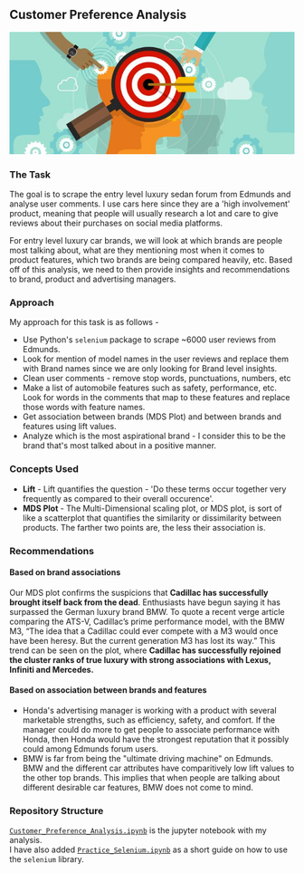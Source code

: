 ## Customer Preference Analysis
![](https://github.com/sagar-chadha/Coursework/blob/master/Repository_files/Text_Analytics/Customer_Preference_Analysis/customer%20preference.jpg)

### The Task
The goal is to scrape the entry level luxury sedan forum from Edmunds and analyse user comments. I use cars here since they are a 'high involvement' product, meaning that people will usually research a lot and care to give reviews about their purchases on social media platforms.

For entry level luxury car brands, we will look at which brands are people most talking about, what are they mentioning most when it comes to product features, which two brands are being compared heavily, etc. Based off of this analysis, we need to then provide insights and recommendations to brand, product and advertising managers.

### Approach
My approach for this task is as follows - 
* Use Python's `selenium` package to scrape ~6000 user reviews from Edmunds.
* Look for mention of model names in the user reviews and replace them with Brand names since we are only looking for Brand level insights.
* Clean user comments - remove stop words, punctuations, numbers, etc
* Make a list of automobile features such as safety, performance, etc. Look for words in the comments that map to these features and replace those words with feature names.
* Get association between brands (MDS Plot) and between brands and features using lift values.
* Analyze which is the most aspirational brand - I consider this to be the brand that's most talked about in a positive manner.

### Concepts Used
* **Lift** - Lift quantifies the question - 'Do these terms occur together very frequently as compared to their overall occurence'.
* **MDS Plot** - The Multi-Dimensional scaling plot, or MDS plot, is sort of like a scatterplot that quantifies the similarity or dissimilarity between products. The farther two points are, the less their association is.

### Recommendations

#### Based on brand associations
Our MDS plot confirms the suspicions that **Cadillac has successfully brought itself back from the dead**. Enthusiasts have begun saying it has surpassed the German luxury brand BMW. To quote a recent verge article comparing the ATS-V, Cadillac’s prime performance model, with the BMW M3, “The idea that a Cadillac could ever compete with a M3 would once have been heresy. But the current generation M3 has lost its way.” This trend can be seen on the plot, where **Cadillac has successfully rejoined the cluster ranks of true luxury with strong associations with Lexus, Infiniti and Mercedes.**

#### Based on association between brands and features
* Honda's advertising manager is working with a product with several marketable strengths, such as efficiency, safety, and comfort. If the manager could do more to get people to associate performance with Honda, then Honda would have the strongest reputation that it possibly could among Edmunds forum users.
* BMW is far from being the "ultimate driving machine" on Edmunds. BMW and the different car attributes have comparitively low lift values to the other top brands. This implies that when people are talking about different desirable car features, BMW does not come to mind.

### Repository Structure
[`Customer_Preference_Analysis.ipynb`](https://github.com/sagar-chadha/Coursework/blob/master/Text_Analytics/Customer_Preference_Analysis/Customer_Preference_Analysis.ipynb) is the jupyter notebook with my analysis. <br>
I have also added [`Practice_Selenium.ipynb`](https://github.com/sagar-chadha/Coursework/blob/master/Text_Analytics/Customer_Preference_Analysis/Practice_Selenium.ipynb) as a short guide on how to use the `selenium` library.
